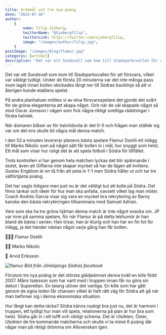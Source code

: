 ```yaml
---
title: Drömmål och tre nya poäng
date: "2023-07-16"
author:
    {
        name: Filip Sjöberg,
        twitterName: "@Sjobergfilip",
        twitterLink: https://twitter.com/sjobergfilip,
        image: "/images/author/filip.jpg",
    }
postImage: "/images/blog/flamur.jpg"
categorys: [artikel]
description: "Det var ett Sundsvall som kom till Stadsparksvallen för att försvara, vilket var väldigt tydligt. Under de första 20 minuterna var det inte många pass inom laget innan bollen skickades långt ner till Södras backlinje så att vi återigen kunde etablera spelet."
---
```


Det var ett Sundsvall som kom till Stadsparksvallen för att försvara, vilket var väldigt tydligt. Under de första 20 minuterna var det inte många pass inom laget innan bollen skickades långt ner till Södras backlinje så att vi återigen kunde etablera spelet.

På andra planhalvan möttes vi av elva försvarsspelare det gjorde det svårt för de gröna eleganterna att skapa något. Och när de väl skapade något så stod Oscar Jonsson i vägen som fick några riktigt svettiga räddningar i första halvlek.

När domaren blåser av för halvtidsvila är det 0-0 och frågan man ställde sig var om det ens skulle bli några mål denna match.

I den 52:a minuten levererar planens bästa spelare Flamur Dzelili ett inlägg till Marko Nikolic som på något sätt får bollen in i mål, hur snyggt som helst. Ett mål som visar hur roligt det är att spela fotboll i Södra för tillfället.

Trots kontrollen vi har genom hela matchen lyckas det blir spännande i slutet, även att Giffarna inte skapar mycket så har de lägen att kvittera. Gustav Engblom är en tå från att peta in 1-1 men Södra håller ut och tar tre välförtjänta poäng.

Det har sagts tidigare men just nu är det väldigt kul att kolla på Södra. Det finns tankar och ideér för hur man ska anfalla, oavsett vilket lag man möter. Coach Andrés Garcia visar sig vara en mycket bra rekrytering av Barny kanske den bästa rekryteringen tillsammans med Samuel Adrian.

Vem som ska ha tre gröna hjärtan denna match är inte något snacka om. JP var inne på samma spelare, för när Flamur är på detta lekhumör är han bland de bästa i serien. Han trixar, han är klurig och han har en fin fot för inlägg, ja det händer nästan något varje gång han får bollen.

💚💚💚 Flamur Dzelili

💚💚 Marko Nikolic

💚 Arvid Eriksson

![flamur](/images/blog/flamur.jpg)
_Bild från Jönköpings Södras facebook_

Förutom tre nya poäng är det största glädjeämnet denna kväll en kille född 2007. Måns Isaksson som har varit med i truppen innan får nu göra sin debut i Superettan. En talang utöver det vanliga. En kille som har gått genom de egna leden får chansen vilket är helt rätt väg för Södra att gå när man befinner sig i denna ekonomiska situation.

Hur långt kan detta räcka? Södra känns ruskigt bra just nu, det är harmoni i truppen, ett tydligt hur man vill spela, relationerna på plan är hur bra som helst. Södra går in i ett tufft och viktigt schema. Det är Utsikten, Öster, Utsikten de tre kommande matcherna och skulle vi ta minst 6 poäng där vågar man på riktigt drömma om Allsvenskan igen.
